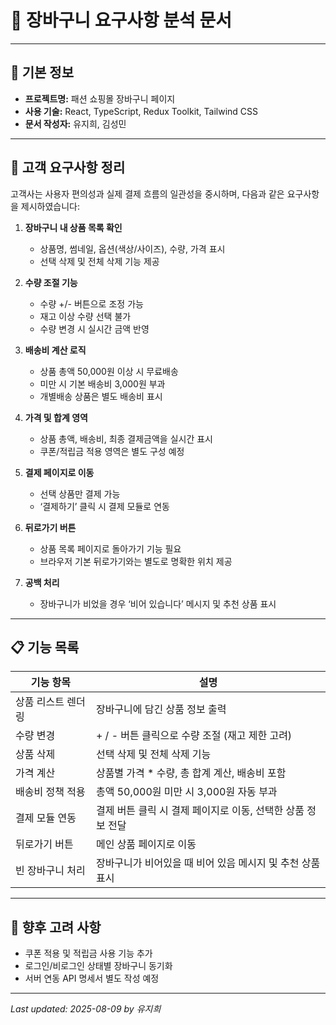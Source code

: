# 🛒 장바구니 요구사항 분석 문서

---

## 📌 기본 정보

- **프로젝트명:** 패션 쇼핑몰 장바구니 페이지  
- **사용 기술:** React, TypeScript, Redux Toolkit, Tailwind CSS  
- **문서 작성자:** 유지희, 김성민

---

## 📝 고객 요구사항 정리

고객사는 사용자 편의성과 실제 결제 흐름의 일관성을 중시하며, 다음과 같은 요구사항을 제시하였습니다:

1. **장바구니 내 상품 목록 확인**
   - 상품명, 썸네일, 옵션(색상/사이즈), 수량, 가격 표시
   - 선택 삭제 및 전체 삭제 기능 제공

2. **수량 조절 기능**
   - 수량 +/- 버튼으로 조정 가능
   - 재고 이상 수량 선택 불가
   - 수량 변경 시 실시간 금액 반영

3. **배송비 계산 로직**
   - 상품 총액 50,000원 이상 시 무료배송
   - 미만 시 기본 배송비 3,000원 부과
   - 개별배송 상품은 별도 배송비 표시

4. **가격 및 합계 영역**
   - 상품 총액, 배송비, 최종 결제금액을 실시간 표시
   - 쿠폰/적립금 적용 영역은 별도 구성 예정

5. **결제 페이지로 이동**
   - 선택 상품만 결제 가능
   - ‘결제하기’ 클릭 시 결제 모듈로 연동

6. **뒤로가기 버튼**
   - 상품 목록 페이지로 돌아가기 기능 필요
   - 브라우저 기본 뒤로가기와는 별도로 명확한 위치 제공

7. **공백 처리**
   - 장바구니가 비었을 경우 ‘비어 있습니다’ 메시지 및 추천 상품 표시

---

## 📋 기능 목록

| 기능 항목           | 설명                                                                 |
|--------------------|----------------------------------------------------------------------|
| 상품 리스트 렌더링   | 장바구니에 담긴 상품 정보 출력                                        |
| 수량 변경          | + / - 버튼 클릭으로 수량 조절 (재고 제한 고려)                         |
| 상품 삭제          | 선택 삭제 및 전체 삭제 기능                                          |
| 가격 계산          | 상품별 가격 * 수량, 총 합계 계산, 배송비 포함                         |
| 배송비 정책 적용    | 총액 50,000원 미만 시 3,000원 자동 부과                               |
| 결제 모듈 연동      | 결제 버튼 클릭 시 결제 페이지로 이동, 선택한 상품 정보 전달            |
| 뒤로가기 버튼       | 메인 상품 페이지로 이동                                              |
| 빈 장바구니 처리     | 장바구니가 비어있을 때 비어 있음 메시지 및 추천 상품 표시              |

---

## 🚧 향후 고려 사항

- 쿠폰 적용 및 적립금 사용 기능 추가
- 로그인/비로그인 상태별 장바구니 동기화
- 서버 연동 API 명세서 별도 작성 예정

---

_Last updated: 2025-08-09 by 유지희_
